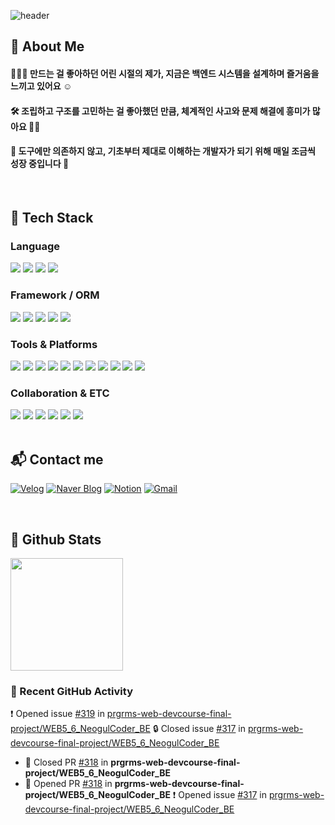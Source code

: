 ![header](https://capsule-render.vercel.app/api?type=soft&color=EDC6CC&height=230&text=Leeseo's%20GitHub🍒🧸&desc=Little%20dev,%20big%20dreams%20🚀☁&fontColor=363636&fontSize=40&descSize=15)

<!--Body-->

## 👀 About Me
#### 🙋🏻‍♀️ 만드는 걸 좋아하던 어린 시절의 제가, 지금은 백엔드 시스템을 설계하며 즐거움을 느끼고 있어요 ☺️
#### 🛠️ 조립하고 구조를 고민하는 걸 좋아했던 만큼, 체계적인 사고와 문제 해결에 흥미가 많아요 🙌🏻
#### 📓 도구에만 의존하지 않고, 기초부터 제대로 이해하는 개발자가 되기 위해 매일 조금씩 성장 중입니다 🌱
<br>

<div>
  
## 🧱 Tech Stack

### Language
<!--C-->
<img src="https://img.shields.io/badge/C-A8B9CC?style=flat-square&logo=C&logoColor=white"/>
<!--C++-->
<img src="https://img.shields.io/badge/C++-00599C?style=flat-square&logo=C%2B%2B&logoColor=white"/>
<!--Java-->
<img src="https://img.shields.io/badge/Java-007396?style=flat-square&logo=Java&logoColor=white"/>
<!--Python-->
<img src="https://img.shields.io/badge/Python-3776AB?style=flat-square&logo=Python&logoColor=white"/>
<br/>

### Framework / ORM
<!--Spring-->
<img src="https://img.shields.io/badge/Spring-6DB33F?style=flat-square&logo=Spring&logoColor=white"/>
<!--Spring Boot-->
<img src="https://img.shields.io/badge/Spring%20Boot-6DB33F?style=flat-square&logo=springboot&logoColor=white"/>
<!--Spring Security-->
<img src="https://img.shields.io/badge/Spring%20Security-6DB33F?style=flat-square&logo=springsecurity&logoColor=white"/>
<!--JPA-->
<img src="https://img.shields.io/badge/JPA-59666C?style=flat-square&logo=Hibernate&logoColor=white"/>
<!--QueryDSL-->
<img src="https://img.shields.io/badge/QueryDSL-000000?style=flat-square&logo=apachemaven&logoColor=white"/>

<br/>

### Tools & Platforms
<!--MySQL-->
<img src="https://img.shields.io/badge/MySQL-4479A1?style=flat-square&logo=MySQL&logoColor=white"/>
<!--Git-->
<img src="https://img.shields.io/badge/Git-F05032?style=flat-square&logo=Git&logoColor=white"/>
<!--GitHub-->
<img src="https://img.shields.io/badge/GitHub-181717?style=flat-square&logo=GitHub&logoColor=white"/>
<!--Docker-->
<img src="https://img.shields.io/badge/Docker-2496ED?style=flat-square&logo=Docker&logoColor=white"/>
<!--IntelliJ-->
<img src="https://img.shields.io/badge/IntelliJ%20IDEA-000000?style=flat-square&logo=intellijidea&logoColor=white"/>
<!--VS Code-->
<img src="https://img.shields.io/badge/VS%20Code-007ACC?style=flat-square&logo=visualstudiocode&logoColor=white"/>
<!--Eclipse-->
<img src="https://img.shields.io/badge/Eclipse-2C2255?style=flat-square&logo=eclipseide&logoColor=white"/>
<!--DBeaver-->
<img src="https://img.shields.io/badge/DBeaver-372923?style=flat-square&logo=dbeaver&logoColor=white"/>
<!--Postman-->
<img src="https://img.shields.io/badge/Postman-FF6C37?style=flat-square&logo=postman&logoColor=white"/>
<!--GCP-->
<img src="https://img.shields.io/badge/GCP-4285F4?style=flat-square&logo=googlecloud&logoColor=white"/>
<!--GCS-->
<img src="https://img.shields.io/badge/GCS-34A853?style=flat-square&logo=googlecloud&logoColor=white"/>
<br/>

### Collaboration & ETC
<!--Slack-->
<img src="https://img.shields.io/badge/Slack-4A154B?style=flat-square&logo=Slack&logoColor=white"/>
<!--Discord-->
<img src="https://img.shields.io/badge/Discord-5865F2?style=flat-square&logo=Discord&logoColor=white"/>
<!--Notion-->
<img src="https://img.shields.io/badge/Notion-000000?style=flat-square&logo=Notion&logoColor=white"/>
<!--Jira-->
<img src="https://img.shields.io/badge/Jira-0052CC?style=flat-square&logo=Jira&logoColor=white"/>
<!--Trello-->
<img src="https://img.shields.io/badge/Trello-0052CC?style=flat-square&logo=Trello&logoColor=white"/>
<!--Figma-->
<img src="https://img.shields.io/badge/Figma-F24E1E?style=flat-square&logo=Figma&logoColor=white"/>
<br/>
<br>

## 📬 Contact me

[![Velog](https://img.shields.io/badge/Velog-20C997?style=flat-square&logo=Velog&logoColor=white)](https://velog.io/@fbdltj1204/posts)
[![Naver Blog](https://img.shields.io/badge/Naver%20Blog-03C75A?style=flat-square&logo=Naver&logoColor=white)](https://m.blog.naver.com/PostList.naver?blogId=endorsement_r&tab=1)
[![Notion](https://img.shields.io/badge/Notion-000000?style=flat-square&logo=Notion&logoColor=white)](https://www.notion.so/endorsement32/242aeda1a4668038b111fed0515bc911)
[![Gmail](https://img.shields.io/badge/Gmail-EA4335?style=flat-square&logo=Gmail&logoColor=white)](mailto:ef032550@naver.com)

<br>
</div>

## 🔁 Github Stats
<img src="https://github-readme-stats.vercel.app/api?username=endorsement0912&show_icons=true&theme=dracula&rank_icon=github" height="180px"/>

### 📌 Recent GitHub Activity

<!--START_SECTION:activity-->
❗ Opened issue [#319](https://github.com/prgrms-web-devcourse-final-project/WEB5_6_NeogulCoder_BE/issues/319) in [prgrms-web-devcourse-final-project/WEB5_6_NeogulCoder_BE](https://github.com/prgrms-web-devcourse-final-project/WEB5_6_NeogulCoder_BE)
🔒 Closed issue [#317](https://github.com/prgrms-web-devcourse-final-project/WEB5_6_NeogulCoder_BE/issues/317) in [prgrms-web-devcourse-final-project/WEB5_6_NeogulCoder_BE](https://github.com/prgrms-web-devcourse-final-project/WEB5_6_NeogulCoder_BE)
- 💪 Closed PR [#318](https://github.com/prgrms-web-devcourse-final-project/WEB5_6_NeogulCoder_BE/pull/318) in **prgrms-web-devcourse-final-project/WEB5_6_NeogulCoder_BE**
- 💪 Opened PR [#318](https://github.com/prgrms-web-devcourse-final-project/WEB5_6_NeogulCoder_BE/pull/318) in **prgrms-web-devcourse-final-project/WEB5_6_NeogulCoder_BE**
❗ Opened issue [#317](https://github.com/prgrms-web-devcourse-final-project/WEB5_6_NeogulCoder_BE/issues/317) in [prgrms-web-devcourse-final-project/WEB5_6_NeogulCoder_BE](https://github.com/prgrms-web-devcourse-final-project/WEB5_6_NeogulCoder_BE)
<!--END_SECTION:activity-->

